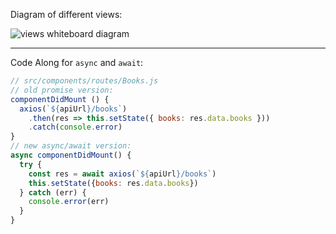 Diagram of different views:

![views whiteboard diagram](https://media.git.generalassemb.ly/user/16320/files/92d49b80-41af-11e9-873b-76cf1edcbba4)

---

Code Along for `async` and `await`:

```js
// src/components/routes/Books.js
// old promise version:
componentDidMount () {
  axios(`${apiUrl}/books`)
    .then(res => this.setState({ books: res.data.books }))
    .catch(console.error)
}
// new async/await version:
async componentDidMount() {
  try {
    const res = await axios(`${apiUrl}/books`)
    this.setState({books: res.data.books})
  } catch (err) {
    console.error(err)
  }
}
```
